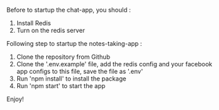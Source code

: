 Before to startup the chat-app, you should :
1. Install Redis
2. Turn on the redis server

Following step to startup the notes-taking-app :
1. Clone the repository from Github
2. Clone the '.env.example' file, add the redis config and your facebook app configs to this file, save the file as '.env'
3. Run 'npm install' to install the package
4. Run 'npm start' to start the app


Enjoy!